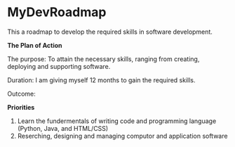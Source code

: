 # MyDevRoadmap
This a roadmap to develop the required skills in software development.

**The Plan of Action**

The purpose: To attain the necessary skills, ranging from creating, deploying and supporting software.

Duration: I am giving myself 12 months to gain the required skills.

Outcome: 

**Priorities**

1. Learn the fundermentals of writing code and programming language (Python, Java, and HTML/CSS)
2. Reserching, designing and managing computor and application software 
